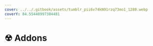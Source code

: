 ```yaml
---
cover: ../../.gitbook/assets/tumblr_pii6v74kN91rzq73mo1_1280.webp
coverY: 84.55448997384481
---
```


# ☢ Addons

